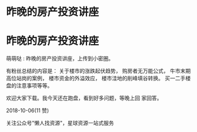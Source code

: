 # 昨晚的房产投资讲座

# 昨晚的房产投资讲座

萌萌哒 : 昨晚的房产投资讲座，上传到小密圈。

有粉丝总结的内容是： 关于楼市的涨跌起伏趋势， 购房者无万能公式， 牛市末期高位站岗的案例， 楼市资金的外溢效应， 楼市洼地的削峰填谷转换。 买一二手楼盘的注意事项等等。

欢迎大家下载。我今天还在跑盘，看到好多问题，等晚上回 家回答。

2018-10-06(11 赞)

关注公众号"懒人找资源"，星球资源一站式服务